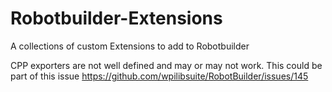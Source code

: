 # Robotbuilder-Extensions
A collections of custom Extensions to add to Robotbuilder

CPP exporters are not well defined and may or may not work. This could be part of this issue  https://github.com/wpilibsuite/RobotBuilder/issues/145 
